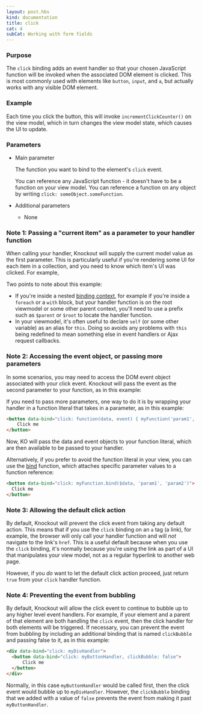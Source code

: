 ```yaml
---
layout: post.hbs
kind: documentation
title: click
cat: 4
subCat: Working with form fields
---
```


### Purpose
The `click` binding adds an event handler so that your chosen JavaScript function will be invoked when the associated DOM element is clicked. This is most commonly used with elements like `button`, `input`, and `a`, but actually works with any visible DOM element.

### Example
<live-example params='id: "click"'></live-example>


Each time you click the button, this will invoke `incrementClickCounter()` on the view model, which in turn changes the view model state, which causes the UI to update.

### Parameters

 * Main parameter

   The function you want to bind to the element's `click` event.

   You can reference any JavaScript function - it doesn't have to be a function on your view model. You can reference a function on any object by writing `click: someObject.someFunction`.

 * Additional parameters

   * None

### Note 1: Passing a "current item" as a parameter to your handler function

When calling your handler, Knockout will supply the current model value as the first parameter. This is particularly useful if you're rendering
some UI for each item in a collection, and you need to know which item's UI was clicked. For example,

<live-example params='id: "click-places"'></live-example>

Two points to note about this example:

 * If you're inside a nested [binding context](binding-context.html), for example if you're inside a `foreach` or a `with` block, but your handler function
   is on the root viewmodel or some other parent context, you'll need to use a prefix such as `$parent` or `$root` to locate the
   handler function.
 * In your viewmodel, it's often useful to declare `self` (or some other variable) as an alias for `this`. Doing so avoids any problems
   with `this` being redefined to mean something else in event handlers or Ajax request callbacks.


### Note 2: Accessing the event object, or passing more parameters

In some scenarios, you may need to access the DOM event object associated with your click event. Knockout will pass the event as the second parameter to your function, as in this example:

<live-example params='id: "click-event"'></live-example>

If you need to pass more parameters, one way to do it is by wrapping your handler in a function literal that takes in a parameter, as in this example:

```html
<button data-bind="click: function(data, event) { myFunction('param1', 'param2', data, event) }">
    Click me
</button>
```

Now, KO will pass the data and event objects to your function literal, which are then available to be passed to your handler.

Alternatively, if you prefer to avoid the function literal in your view, you can use the [bind](https://developer.mozilla.org/en/JavaScript/Reference/Global_Objects/Function/bind) function, which attaches specific parameter values to a function reference:

```html
<button data-bind="click: myFunction.bind($data, 'param1', 'param2')">
  Click me
</button>
```

### Note 3: Allowing the default click action

By default, Knockout will prevent the click event from taking any default action. This means that if you use the `click` binding on an `a` tag (a link), for example, the browser will only call your handler function and will *not* navigate to the link's `href`. This is a useful default because when you use the `click` binding, it's normally because you're using the link as part of a UI that manipulates your view model, not as a regular hyperlink to another web page.

However, if you *do* want to let the default click action proceed, just return `true` from your `click` handler function.

### Note 4: Preventing the event from bubbling

By default, Knockout will allow the click event to continue to bubble up to any higher level event handlers.  For example, if your element and a parent of that element are both handling the `click` event, then the click handler for both elements will be triggered.  If necessary, you can prevent the event from bubbling by including an additional binding that is named `clickBubble` and passing false to it, as in this example:

```html
<div data-bind="click: myDivHandler">
  <button data-bind="click: myButtonHandler, clickBubble: false">
      Click me
  </button>
</div>
```

Normally, in this case `myButtonHandler` would be called first, then the click event would bubble up to `myDivHandler`.  However, the `clickBubble` binding that we added with a value of `false` prevents the event from making it past `myButtonHandler`.
